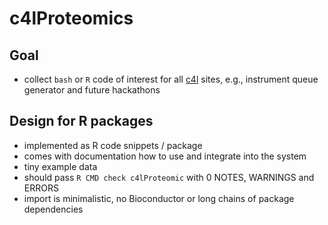 # c4lProteomics


## Goal

- collect `bash` or `R` code of interest for all [c4l](https://coreforlife.eu/) sites, e.g., instrument queue generator and future hackathons

## Design for R packages

- implemented as R code snippets / package 
- comes with documentation how to use and integrate into the system
- tiny example data
- should pass `R CMD check c4lProteomic` with 0 NOTES, WARNINGS and ERRORS
- import is minimalistic, no Bioconductor or long chains of package dependencies 
